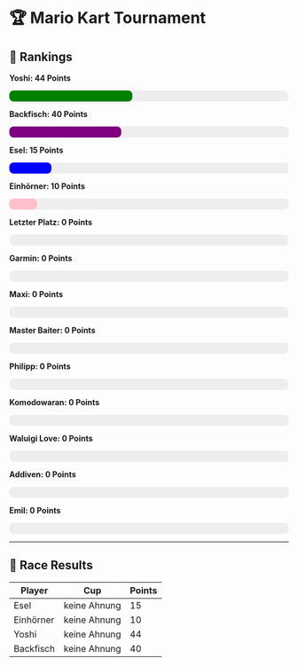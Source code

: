 # 🏆 Mario Kart Tournament

## 🥇 Rankings


**Yoshi: 44 Points**
<div style="background-color: #eee; border-radius: 8px; width: 100%; height: 20px;">
  <div style="width: 44.0%; background-color: green; height: 100%; border-radius: 8px;"></div>
</div>

**Backfisch: 40 Points**
<div style="background-color: #eee; border-radius: 8px; width: 100%; height: 20px;">
  <div style="width: 40.0%; background-color: purple; height: 100%; border-radius: 8px;"></div>
</div>

**Esel: 15 Points**
<div style="background-color: #eee; border-radius: 8px; width: 100%; height: 20px;">
  <div style="width: 15.0%; background-color: blue; height: 100%; border-radius: 8px;"></div>
</div>

**Einhörner: 10 Points**
<div style="background-color: #eee; border-radius: 8px; width: 100%; height: 20px;">
  <div style="width: 10.0%; background-color: pink; height: 100%; border-radius: 8px;"></div>
</div>

**Letzter Platz: 0 Points**
<div style="background-color: #eee; border-radius: 8px; width: 100%; height: 20px;">
  <div style="width: 0.0%; background-color: rosa; height: 100%; border-radius: 8px;"></div>
</div>

**Garmin: 0 Points**
<div style="background-color: #eee; border-radius: 8px; width: 100%; height: 20px;">
  <div style="width: 0.0%; background-color: green; height: 100%; border-radius: 8px;"></div>
</div>

**Maxi: 0 Points**
<div style="background-color: #eee; border-radius: 8px; width: 100%; height: 20px;">
  <div style="width: 0.0%; background-color: blue; height: 100%; border-radius: 8px;"></div>
</div>

**Master Baiter: 0 Points**
<div style="background-color: #eee; border-radius: 8px; width: 100%; height: 20px;">
  <div style="width: 0.0%; background-color: yellow; height: 100%; border-radius: 8px;"></div>
</div>

**Philipp: 0 Points**
<div style="background-color: #eee; border-radius: 8px; width: 100%; height: 20px;">
  <div style="width: 0.0%; background-color: green; height: 100%; border-radius: 8px;"></div>
</div>

**Komodowaran: 0 Points**
<div style="background-color: #eee; border-radius: 8px; width: 100%; height: 20px;">
  <div style="width: 0.0%; background-color: green; height: 100%; border-radius: 8px;"></div>
</div>

**Waluigi Love: 0 Points**
<div style="background-color: #eee; border-radius: 8px; width: 100%; height: 20px;">
  <div style="width: 0.0%; background-color: purple; height: 100%; border-radius: 8px;"></div>
</div>

**Addiven: 0 Points**
<div style="background-color: #eee; border-radius: 8px; width: 100%; height: 20px;">
  <div style="width: 0.0%; background-color: grey; height: 100%; border-radius: 8px;"></div>
</div>

**Emil: 0 Points**
<div style="background-color: #eee; border-radius: 8px; width: 100%; height: 20px;">
  <div style="width: 0.0%; background-color: coral; height: 100%; border-radius: 8px;"></div>
</div>

---

## 🏁 Race Results

| Player | Cup | Points |
|--------|-----|--------|
| Esel | keine Ahnung | 15 |
| Einhörner | keine Ahnung | 10 |
| Yoshi | keine Ahnung | 44 |
| Backfisch | keine Ahnung | 40 |
